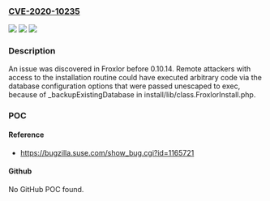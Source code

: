 ### [CVE-2020-10235](https://cve.mitre.org/cgi-bin/cvename.cgi?name=CVE-2020-10235)
![](https://img.shields.io/static/v1?label=Product&message=n%2Fa&color=blue)
![](https://img.shields.io/static/v1?label=Version&message=n%2Fa&color=blue)
![](https://img.shields.io/static/v1?label=Vulnerability&message=n%2Fa&color=brighgreen)

### Description

An issue was discovered in Froxlor before 0.10.14. Remote attackers with access to the installation routine could have executed arbitrary code via the database configuration options that were passed unescaped to exec, because of _backupExistingDatabase in install/lib/class.FroxlorInstall.php.

### POC

#### Reference
- https://bugzilla.suse.com/show_bug.cgi?id=1165721

#### Github
No GitHub POC found.

